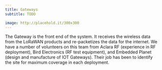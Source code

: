 ```yaml
---
title: Gateways
subtitle: TODO

image: http://placehold.it/300x300
---
```


The Gateway is the front end of the system. It receives the wireless data from
the LoRaWAN products and re-packetizes the data for the internet. We have a
number of volunteers on this team from Aclara RF (experience in RF deployment),
Bird Electronics (RF test equipment), and Embedded Planet (design and
manufacture of IOT Gateways). Their job has been to identify the site for
maximum coverage in each deployment.
